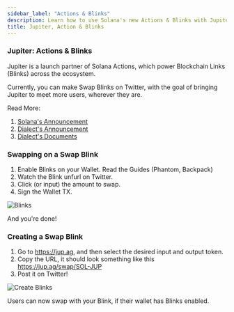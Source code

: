 ```yaml
---
sidebar_label: "Actions & Blinks"
description: Learn how to use Solana's new Actions & Blinks with Jupiter
title: Jupiter, Action & Blinks
---
```


### Jupiter: Actions & Blinks

Jupiter is a launch partner of Solana Actions, which power Blockchain Links (Blinks) across the ecosystem.

Currently, you can make Swap Blinks on Twitter, with the goal of bringing Jupiter to meet more users, wherever they are.

Read More:

1. [Solana's Announcement](https://x.com/solana/status/1805587979723063440)
2. [Dialect's Announcement](https://x.com/saydialect/status/1805588148212424901)
3. [Dialect's Documents](https://docs.dialect.to/documentation)

### Swapping on a Swap Blink

1. Enable Blinks on your Wallet. Read the Guides (Phantom, Backpack)
2. Watch the Blink unfurl on Twitter.
3. Click (or input) the amount to swap.
4. Sign the Wallet TX.

![Blinks](/img/blinks.gif)

And you're done!

### Creating a Swap Blink

1. Go to https://jup.ag, and then select the desired input and output token.
2. Copy the URL, it should look something like this https://jup.ag/swap/SOL-JUP
3. Post it on Twitter!

![Create Blinks](/img/create-blink.gif)

Users can now swap with your Blink, if their wallet has Blinks enabled.
